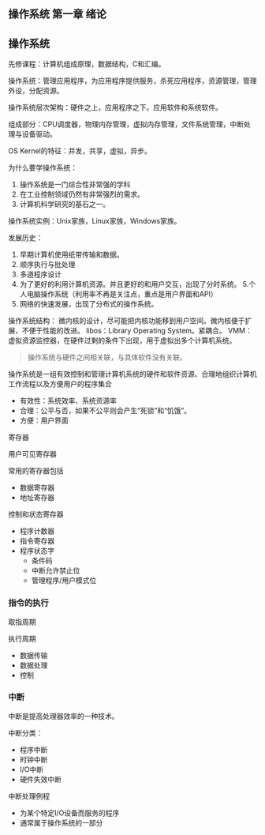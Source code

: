 ## 操作系统 第一章 绪论

## 操作系统

先修课程：计算机组成原理，数据结构，C和汇编。

操作系统：管理应用程序，为应用程序提供服务，杀死应用程序，资源管理，管理外设，分配资源。

操作系统层次架构：硬件之上，应用程序之下。应用软件和系统软件。

组成部分：CPU调度器，物理内存管理，虚拟内存管理，文件系统管理，中断处理与设备驱动。

OS Kernel的特征：并发，共享，虚拟，异步。

为什么要学操作系统：

1. 操作系统是一门综合性非常强的学科
2. 在工业控制领域仍然有非常强烈的需求。
3. 计算机科学研究的基石之一。

操作系统实例：Unix家族，Linux家族，Windows家族。

发展历史：

1. 早期计算机使用纸带传输和数据。
2. 顺序执行与批处理
3. 多道程序设计
4. 为了更好的利用计算机资源。并且更好的和用户交互，出现了分时系统。
5.个人电脑操作系统（利用率不再是关注点，重点是用户界面和API）
6. 网络的快速发展，出现了分布式的操作系统。

操作系统结构：
微内核的设计，尽可能把内核功能移到用户空间。微内核便于扩展，不便于性能的改进。
libos：Library Operating System。紧耦合。
VMM：虚拟资源监控器，在硬件过剩的条件下出现，用于虚拟出多个计算机系统。

> 操作系统与硬件之间相关联，与具体软件没有关联。

操作系统是一组有效控制和管理计算机系统的硬件和软件资源、合理地组织计算机工作流程以及方便用户的程序集合
- 有效性：系统效率、系统资源率
- 合理：公平与否，如果不公平则会产生“死锁”和“饥饿”。
- 方便：用户界面

寄存器

用户可见寄存器

常用的寄存器包括
- 数据寄存器
- 地址寄存器

控制和状态寄存器
- 程序计数器
- 指令寄存器
- 程序状态字
    - 条件码
    - 中断允许禁止位
    - 管理程序/用户模式位

### 指令的执行

取指周期

执行周期
- 数据传输
- 数据处理
- 控制

### 中断

中断是提高处理器效率的一种技术。

中断分类：
- 程序中断
- 时钟中断
- I/O中断
- 硬件失效中断

中断处理例程
- 为某个特定I/O设备而服务的程序
- 通常属于操作系统的一部分